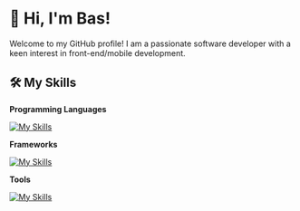# 👋 Hi, I'm Bas!

Welcome to my GitHub profile! I am a passionate software developer with a keen interest in front-end/mobile development. 

## 🛠️ My Skills

**Programming Languages**

[![My Skills](https://skillicons.dev/icons?i=ts,js,html,css,dart,kotlin,java,mysql)]()

**Frameworks**

[![My Skills](https://skillicons.dev/icons?i=react,vue,graphql,tailwind,flutter,androidstudio,spring,md,nodejs)]()

**Tools**

[![My Skills](https://skillicons.dev/icons?i=idea,webstorm,git,gitlab,github,githubactions,docker,postman,figma)]()
